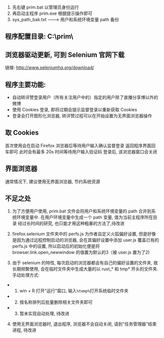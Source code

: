 1. 先右键 prim.bat 以管理员身份运行
2. 再启动主程序 prim.exe 根据提示操作即可
3. sys_path_bak.txt ---> 用户和系统环境变量 path 备份


## 程序配置目录: C:\prim\

## 浏览器驱动更新, 可到 Selenium 官网下载

链接: http://www.seleniumhq.org/download/




## 程序主要功能:
* 自动转评赞登录用户（所有关注用户中的）指定的用户除了直播分享博以外的微博
* 使用 Cookies 登录, 即将过期会提示监督登录以重新获取 Cookies
* 登录会打开图形化浏览器, 转评赞过程可以在开始设置为无界面浏览器操作

## 取 Cookies
首次使用会在启动 Firefox 浏览器后等待用户输入确认监督登录
返回程序界面回车即可
此时会有最多 20s 时间等待用户输入验证码
登录后, 该浏览器窗口会关闭


## 界面浏览器
通常情况下, 建议使用无界面浏览器, 节约系统资源

## 不足之处


1. 为了方便用户使用, prim.bat 文件会将用户和系统环境变量的 path 合并到系统环境变量中. 在用户环境变量中生成一个 path 变量, 值为当前主程序所在目录
经过长时间的研究, 也只能才用这种粗暴的方法了,待改进


2. firefox.selenium 文件夹中的 perfs.js 为作者自定义火狐偏好设置, 但是好像是因为通过远程控制启动的浏览器, 会在其偏好设置中添加 user.js 覆盖已有的 perfs.js 中的设置, 所以启动后的初始化便是将 browser.link.open_newwindow 的值置为默认的3（被 user.js 置为了2)


3. 由于 selenium 的特性, 每次启动的浏览器都会有自己的偏好设置的文件夹, 故长期频繁使用, 会在临时文件夹中生成大量的以 rust_* 和 tmp* 开头的文件夹. 手动处理方式:
 
 - 1. win + R 打开"运行"窗口, 输入`%temp%`打开系统临时文件夹
  
  
 - 2. 按名称排列后批量删除相关文件夹即可
  
  
 - 3. 暂未实现自动处理, 待改进


 4. 使用无界面浏览器时, 退出程序, 浏览器不会自动关闭, 请到"任务管理器"结束进程, 待改进
